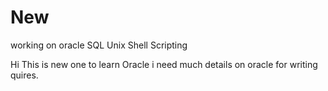# New
working on oracle SQL Unix Shell Scripting

Hi This is new one to learn Oracle
i need much details on oracle for writing quires.
